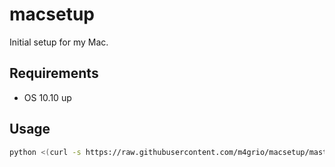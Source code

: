 # macsetup
Initial setup for my Mac.

## Requirements
* OS 10.10 up

## Usage

```bash
python <(curl -s https://raw.githubusercontent.com/m4grio/macsetup/master/setup.py)
```
